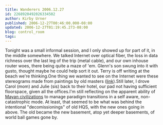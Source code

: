 ```yaml
---
title: Wanderers 2006.12.27
id: 2268920492026334502
author: Kirby Urner
published: 2006-12-27T00:46:00.000-08:00
updated: 2006-12-27T01:19:45.273-08:00
blog: control_room
tags: 
---
```


Tonight was a small informal session, and I only showed up for part of it, in the middle somewhere.  We talked Internet over optical fiber, the loss in data richness over the last leg of the trip (metal cable), and our own inhouse router woes, there being quite a maze of 'em.  Glenn's son swung into it with gusto, thought maybe he could help sort it out.  Terry is off writing at the beach we're thinking.One thing we wanted to see on the Internet were these stereograms made from paintings by old masters ([link](http://digilander.libero.it/kems/)).Still later, I drove Carol (mom) and Julie (sis) back to their hotel, our pad not having sufficient floorspace, given all the offices.I'm still reflecting on the apparent ability of [Mayan civilizations](http://controlroom.blogspot.com/2006/10/vip-visits-pkl.html) to manage paradigm transitions in a self aware, non-catastrophic mode.  At least, that seemed to be what was behind the intentional "decomissionings" of old HQS, with the new ones going in above.  The old became the new basement, atop yet deeper basements, of world ball games gone by.